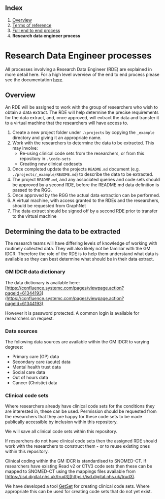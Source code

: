 ## Index

1. [Overview](../README.md)
1. [Terms of reference](terms-of-reference.md)
1. [Full end to end process](process-end-2-end.md)
1. **Research data engineer process**

# Research Data Engineer processes

All processes involving a Research Data Engineer (RDE) are explained in more detail here. For a high level overview of the end to end process please see the documentation [here](process-end-2-end.md).

## Overview

An RDE will be assigned to work with the group of researchers who wish to obtain a data extract. The RDE will help determine the precise requirements for the data extract, and, once approved, will extract the data and transfer it to a virtual machine that the researchers will have access to.

1. Create a new project folder under `.\projects` by copying the `_example` directory and giving it an appropriate name.
2. Work with the researchers to determine the data to be extracted. This may involve:
   - Re-using clinical code sets from the researchers, or from this repository in `.\code-sets`
   - Creating new clinical codesets
3. Once completed update the projects `README.md` document (e.g. `./projects/_example/README.md`) to describe the data to be extracted.
4. The project `README.md`, and any associated queries and code sets should be approved by a second RDE, before the README.md data definition is passed to the RGG.
5. Once approved by the RGG the actual data extraction can be performed.
6. A virtual machine, with access granted to the RDEs and the researchers, should be requested from GraphNet
7. The data extract should be signed off by a second RDE prior to transfer to the virtual machine

## Determining the data to be extracted

The research teams will have differing levels of knowledge of working with routinely collected data. They will also likely not be familiar with the GM IDCR. Therefore the role of the RDE is to help them understand what data is available so they can best determine what should be in their data extract.

### GM IDCR data dictionary

The data dictionary is available here: [https://confluence.systemc.com/pages/viewpage.action?pageId=61344193](https://confluence.systemc.com/pages/viewpage.action?pageId=61344193)

However it is password protected. A common login is available for researchers on request.

### Data sources

The following data sources are available within the GM IDCR to varying degrees:

- Primary care (GP) data
- Secondary care (acute) data
- Mental health trust data
- Social care data
- Out of hours data
- Cancer (Christie) data

### Clinical code sets

Where researchers already have clinical code sets for the conditions they are interested in, these can be used. Permission should be requested from the researchers that they are happy for these code sets to be made publically accessible by inclusion within this repository.

We will save all clinical code sets within this repository.

If researchers do not have clinical code sets then the assigned RDE should work with the researchers to construct them - or to reuse existing ones within this repository.

Clinical coding within the GM IDCR is standardised to SNOMED-CT. If researchers have existing Read v2 or CTV3 code sets then these can be mapped to SNOMED-CT using the mappings files available from [https://isd.digital.nhs.uk/trud3](https://isd.digital.nhs.uk/trud3).

We have developed a tool [GetSet](https://getset.ga) for creating clinical code sets. Where appropriate this can be used for creating code sets that do not yet exist.
